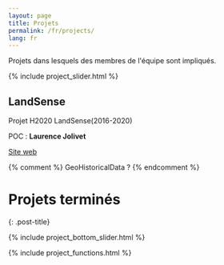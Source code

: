 ```yaml
---
layout: page
title: Projets
permalink: /fr/projects/
lang: fr
---
```

Projets dans lesquels des membres de l'équipe sont impliqués.

{% include project_slider.html %}

<div markdown="1" style="display: block;">

## LandSense

Projet H2020 LandSense(2016-2020)

POC : **Laurence Jolivet**

[Site web](https://www.landsense.eu/)

</div>

<div markdown="1" style="display: none;">

## URCLIM

Projet ERA4CS URCLIM (2017-2020)

POC : **Arnaud Le Bris**

[Site web](https://www.urclim.eu/)

</div>

<div markdown="1" style="display: none;">

## SODUCO

Projet ANR SODUCO (2019 - 2023)

*Dynamiques Sociales en contexte urbain: outils, modèles et données libres -- Paris et ses banlieues, 1789-1950.*

POC : **Julien Perret**

</div>

<div markdown="1" style="display: none;">

## MAESTRIA

Projet ANR MAESTRIA (2019 - 2022)

poc: **Clément Mallet**

</div>

<div markdown="1" style="display: none;">

## HIATUS

Projet ANR HIATUS (2019 - 2022)

poc: **Sébastien Giordano**

</div>

<div markdown="1" style="display: none;">

## READY3D

Projet READY3D (2019-2022)

poc: **Loïc Landrieu**

</div>

<div markdown="1" style="display: none;">

## TOSCA

Projet TOSCA PARCELLE (2018-2019)

poc: **Arnaud Le Bris**

</div>

<div markdown="1" style="display: none;">

## PLU2PLUS

Projet PEPS UPE PLU++ (2015-2016)

poc: **Mickaël Brasebin**

Pour plus d'informations, voir le [site web du projet](https://ignf.github.io/PLU2PLUS/).

</div>

{% comment %}
GeoHistoricalData ?
{% endcomment %}

# Projets terminés
{: .post-title}

{% include project_bottom_slider.html %}

{% include project_functions.html %}
